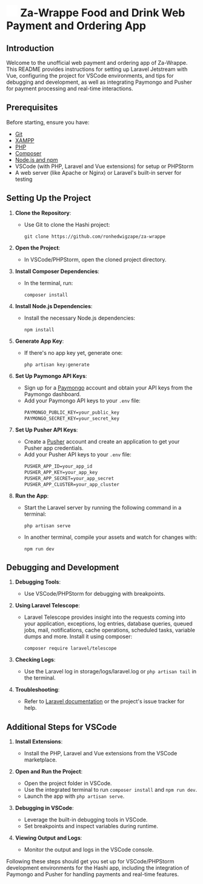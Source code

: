 # <img src="public/FastFoodSharp.svg" style="height: 30px;"> Za-Wrappe Food and Drink Web Payment and Ordering App

## Introduction
Welcome to the unofficial web payment and ordering app of Za-Wrappe. This README provides instructions for setting up Laravel Jetstream with Vue, configuring the project for VSCode environments, and tips for debugging and development, as well as integrating Paymongo and Pusher for payment processing and real-time interactions.

## Prerequisites
Before starting, ensure you have:
- [Git](https://git-scm.com/)
- [XAMPP](https://www.apachefriends.org/download.html)
- [PHP](https://www.php.net/)
- [Composer](https://getcomposer.org/)
- [Node.js and npm](https://nodejs.org/)
- VSCode (with PHP, Laravel and Vue extensions) for setup or PHPStorm
- A web server (like Apache or Nginx) or Laravel's built-in server for testing

## Setting Up the Project
1. **Clone the Repository**:
    - Use Git to clone the Hashi project:
      ```
      git clone https://github.com/ronhedwigzape/za-wrappe
      ```

2. **Open the Project**:
    - In VSCode/PHPStorm, open the cloned project directory.

3. **Install Composer Dependencies**:
    - In the terminal, run:
      ```
      composer install
      ```

4. **Install Node.js Dependencies**:
    - Install the necessary Node.js dependencies:
      ```
      npm install
      ```

5. **Generate App Key**:
    - If there's no app key yet, generate one:
      ```
      php artisan key:generate
      ```

6. **Set Up Paymongo API Keys**:
    - Sign up for a [Paymongo](https://www.paymongo.com/) account and obtain your API keys from the Paymongo dashboard.
    - Add your Paymongo API keys to your `.env` file:
      ```env
      PAYMONGO_PUBLIC_KEY=your_public_key
      PAYMONGO_SECRET_KEY=your_secret_key
      ```

7. **Set Up Pusher API Keys**:
    - Create a [Pusher](https://pusher.com/) account and create an application to get your Pusher app credentials.
    - Add your Pusher API keys to your `.env` file:
      ```env
      PUSHER_APP_ID=your_app_id
      PUSHER_APP_KEY=your_app_key
      PUSHER_APP_SECRET=your_app_secret
      PUSHER_APP_CLUSTER=your_app_cluster
      ```

8. **Run the App**:
    - Start the Laravel server by running the following command in a terminal:
      ```
      php artisan serve
      ```
    - In another terminal, compile your assets and watch for changes with:
      ```
      npm run dev
      ```

## Debugging and Development
1. **Debugging Tools**:
    - Use VSCode/PHPStorm for debugging with breakpoints.

2. **Using Laravel Telescope**:
    - Laravel Telescope provides insight into the requests coming into your application, exceptions, log entries, database queries, queued jobs, mail, notifications, cache operations, scheduled tasks, variable dumps and more. Install it using composer:
      ```
      composer require laravel/telescope
      ```

3. **Checking Logs**:
    - Use the Laravel log in storage/logs/laravel.log or `php artisan tail` in the terminal.

4. **Troubleshooting**:
    - Refer to [Laravel documentation](https://laravel.com/docs/10.x/telescope) or the project's issue tracker for help.

## Additional Steps for VSCode
1. **Install Extensions**:
    - Install the PHP, Laravel and Vue extensions from the VSCode marketplace.

2. **Open and Run the Project**:
    - Open the project folder in VSCode.
    - Use the integrated terminal to run `composer install` and `npm run dev`.
    - Launch the app with `php artisan serve`.

3. **Debugging in VSCode**:
    - Leverage the built-in debugging tools in VSCode.
    - Set breakpoints and inspect variables during runtime.

4. **Viewing Output and Logs**:
    - Monitor the output and logs in the VSCode console.

Following these steps should get you set up for VSCode/PHPStorm development environments for the Hashi app, including the integration of Paymongo and Pusher for handling payments and real-time features.
